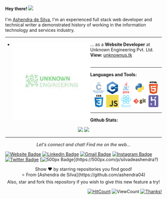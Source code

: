 <h4> Hey there! <img src="https://raw.githubusercontent.com/verma-anushka/verma-anushka/master/gifs/wave.gif" width="30px"></h4>

I'm [Ashendra de Silva](https://ashendra.tk/), I'm an experienced full stack web developer and technical writer a demonstrated history of working in the information technology and services industry.

---


- <div>
    <img width="250" height="250" align='left' src="https://raw.githubusercontent.com/ashendra04/ashendra04/master/images/White.jpg" >
    ... as a <strong>Website Developer</strong> at Unknown Engineering Pvt. Ltd.
    <br />
    <strong>View: </strong> <a href="https://unkownus.tk/" >unknownus.tk</a> 
    <br /> 
    <br /> 
  </div>

  ***

**Languages and Tools:**

<p align="center">

  <div align="center">
  
  <code><img height="40" src="https://raw.githubusercontent.com/github/explore/80688e429a7d4ef2fca1e82350fe8e3517d3494d/topics/c/c.png"></code> <code><img height="40" src="https://raw.githubusercontent.com/github/explore/80688e429a7d4ef2fca1e82350fe8e3517d3494d/topics/cpp/cpp.png"></code> <code><img height="40" src="https://raw.githubusercontent.com/devicons/devicon/master/icons/java/java-original-wordmark.svg"></code> <code><img height="40" src="https://raw.githubusercontent.com/github/explore/80688e429a7d4ef2fca1e82350fe8e3517d3494d/topics/python/python.png"></code> <code><img height="40" src="https://raw.githubusercontent.com/github/explore/80688e429a7d4ef2fca1e82350fe8e3517d3494d/topics/html/html.png"></code> <code><img height="40" src="https://raw.githubusercontent.com/github/explore/80688e429a7d4ef2fca1e82350fe8e3517d3494d/topics/css/css.png"></code> <code><img height="40" src="https://raw.githubusercontent.com/github/explore/80688e429a7d4ef2fca1e82350fe8e3517d3494d/topics/javascript/javascript.png"></code> <code><img height="40" src="https://raw.githubusercontent.com/devicons/devicon/master/icons/react/react-original-wordmark.svg"></code> <code><img height="40" src="https://raw.githubusercontent.com/github/explore/80688e429a7d4ef2fca1e82350fe8e3517d3494d/topics/git/git.png"></code> <code><img height="40" src="https://raw.githubusercontent.com/devicons/devicon/master/icons/heroku/heroku-plain.svg"></code>
  </div>
  </p>

---

**Github Stats:**

<p align="center">
  
  <img src="https://github-readme-stats.vercel.app/api?username=ashendra04&hide=stars&show_icons=true&theme=dracula&line_height=32">
  <img src="https://github-readme-stats.vercel.app/api/top-langs/?username=ashendra04&count_private=true&theme=dracula">

</p>

---

<p align="center">
  <i>Let's connect and chat! Find me on the web...</i>
  
   [![Website Badge](https://img.shields.io/badge/-ashendra.tk-47CCCC?style=flat&logo=Google-Chrome&logoColor=white&link=https://ashendra.tk/)](https://ashendra.tk/) 
   [![Linkedin Badge](https://img.shields.io/badge/-Ashendra-blue?style=flat-square&logo=Linkedin&logoColor=white&link=https://www.linkedin.com/in/ashendra/)](https://www.linkedin.com/in/ashendra/) 
   [![Gmail Badge](https://img.shields.io/badge/-silvadeashendra-c14438?style=flat-square&logo=Gmail&logoColor=white&link=mailto:silvadeashendra@gmail.com)](mailto:silvadeashendra@gmail.com)
   [![Instagram Badge](https://img.shields.io/badge/-@chris_ashendra-pink?style=flat&logo=instagram&logoColor=white&link=https://instagram.com/chris_ashendra/)](https://instagram.com/chris_ashendra) 
   [![Twitter Badge](https://img.shields.io/badge/-AshendraDe-036be4?style=flat-square&logo=Twitter&logoColor=white&link=https://twitter.com/AshendraDe)](https://twitter.com/AshendraDe)
   [![500px Badge](https://img.shields.io/badge/-Ashendra%20de%20Silva-1c6340?style=flat&logo=500px&logoColor=white&link=https://500px.com/p/silvadeashendra?)](https://500px.com/p/silvadeashendra?)

  <p align="center">
    Show ❤️ by starring repositories you find good! 
    <br />
    ⭐️ From [Ashendra de Silva](https://github.com/ashendra04)
    <br />
    Also, star and fork this repository if you wish to give this new feature a try!
  </p>
</p>

<div align="right">
  
[![HitCount](http://hits.dwyl.com/ashendra04/ashendra04.svg)](http://hits.dwyl.com/ashendra04/ashendra04) ![ViewCount](https://views.whatilearened.today/views/github/ashendra04/ashendra04.svg) [![Thanks!](https://img.shields.io/badge/Thanks%20for%20visiting-!-1EAEDB.svg)](https://ashendra.tk/)

</div>
